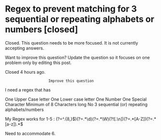 
# Regex to prevent matching for 3 sequential or repeating alphabets or numbers [closed]







Closed. This question needs to be more focused. It is not currently accepting answers.
                        
                    










Want to improve this question? Update the question so it focuses on one problem only by editing this post.


Closed 4 hours ago.







                        Improve this question
                    



I need a regex that has

One Upper Case letter
One Lower case letter
One Number
One Special Character
Minimum of 8 Characters long
No 3 sequential (or) repeating alphabets/numbers


My Regex works for 1-5 :
(?=^.{8,}$)(?=.*\d)(?=.*\W)(?![.\n])(?=.*[A-Z])(?=.*[a-z]).*$

Need to accommodate 6.

        